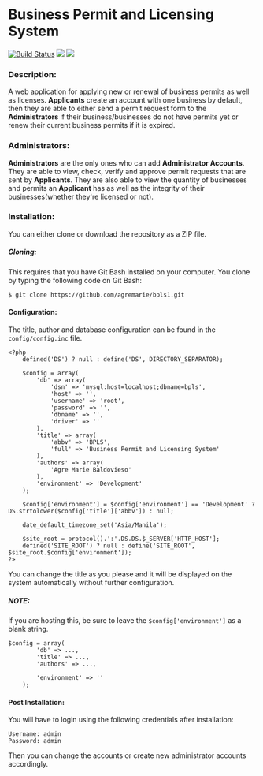 # Business Permit and Licensing System
[![Build Status](https://travis-ci.org/joemccann/dillinger.svg?branch=master)](https://github.com/mekoidigret/bpls) ![](https://badgen.net/badge/icon/php?icon=php&label=language) ![](https://badgen.net/badge/install%20size/4.42%20mb/cyan)
### Description:
A web application for applying new or renewal of business permits as well as licenses.
__Applicants__ create an account with one business by default, then they are able to either send a permit request form to the __Administrators__ if their business/businesses do not have permits yet or renew their current business permits if it is expired.

### Administrators:
__Administrators__ are the only ones who can add __Administrator Accounts__. They are able to view, check, verify and approve permit requests that are sent by __Applicants__.
They are also able to view the quantity of businesses and permits an __Applicant__ has as well as the integrity of their businesses(whether they're licensed or not).

### Installation:
You can either clone or download the repository as a ZIP file.

##### Cloning:
This requires that you have Git Bash installed on your computer. You clone by typing the following code on Git Bash:
```
$ git clone https://github.com/agremarie/bpls1.git
```

#### Configuration:
The title, author and database configuration can be found in the `config/config.inc` file.
```
<?php
	defined('DS') ? null : define('DS', DIRECTORY_SEPARATOR);

	$config = array(
		'db' => array(
			'dsn' => 'mysql:host=localhost;dbname=bpls',
			'host' => '',
			'username' => 'root',
			'password' => '',
			'dbname' => '',
			'driver' => ''
		),
		'title' => array(
			'abbv' => 'BPLS',
			'full' => 'Business Permit and Licensing System'
		),
		'authors' => array(
			'Agre Marie Baldovieso'
		),
		'environment' => 'Development'
	);

	$config['environment'] = $config['environment'] == 'Development' ? DS.strtolower($config['title']['abbv']) : null;

	date_default_timezone_set('Asia/Manila');

	$site_root = protocol().':'.DS.DS.$_SERVER['HTTP_HOST'];
	defined('SITE_ROOT') ? null : define('SITE_ROOT', $site_root.$config['environment']);
?>
```
You can change the title as you please and it will be displayed on the system automatically without further configuration.
##### NOTE:
If you are hosting this, be sure to leave the `$config['environment']` as a blank string.
```
$config = array(
		'db' => ...,
		'title' => ...,
		'authors' => ...,

		'environment' => ''
	);
```
#### Post Installation:
You will have to login using the following credentials after installation:
```
Username: admin
Password: admin
```
Then you can change the accounts or create new administrator accounts accordingly.